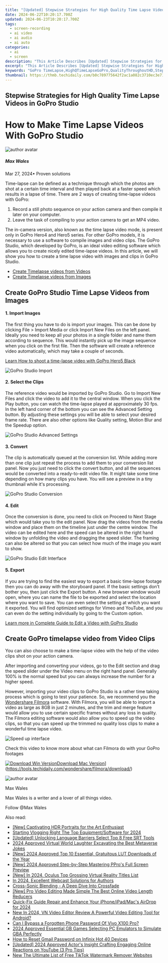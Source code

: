 ```yaml
---
title: "[Updated] Stepwise Strategies for High Quality Time Lapse Videos in GoPro Studio"
date: 2024-06-22T10:20:17.700Z
updated: 2024-06-23T10:20:17.700Z
tags: 
  - screen-recording
  - ai video
  - ai audio
  - ai auto
categories: 
  - ai
  - screen
description: "This Article Describes [Updated] Stepwise Strategies for High Quality Time Lapse Videos in GoPro Studio"
excerpt: "This Article Describes [Updated] Stepwise Strategies for High Quality Time Lapse Videos in GoPro Studio"
keywords: "GoPro TimeLapse,HighQTimeLapseGoPro,QualityThroughoutHD,StepwiseVideoStrategy,LapsePhotographyGOPRO,StudioQualityLapses,TimeCaptureHighDef"
thumbnail: https://thmb.techidaily.com/b0c789775642f2ac1a082c3710ec3e71a5c2db92094d509f8f2ac2b5d87390af.jpg
---
```


## Stepwise Strategies for High Quality Time Lapse Videos in GoPro Studio

# How to Make Time Lapse Videos With GoPro Studio

![author avatar](https://images.wondershare.com/filmora/article-images/max-wales-author.jpg)

##### Max Wales

 Mar 27, 2024• Proven solutions

Time-lapse can be defined as a technique through which the photos are shot at a certain time interval and then played back at a faster speed which results in a lapse of time. There are 2 ways of creating time-lapse videos with GoPro:

1. Record a still photo sequence on your action camera and then compile it later on your computer.
2. Leave the task of compiling to your action camera to get an MP4 video.

The in-camera version, also known as the time lapse video mode, is present only in GoPro Hero4 and Hero5 series. For other GoPro models, it is necessary to use a software to compile images and video clips. The GoPro Studio, which developed by GoPro, is an ideal video editing software which allows you to create nicely edited time-lapse videos. In this article, we will show you how to create a time lapse video with images and clips in GoPro Studio.

* [Create Timelapse videos from Videos](#part1)
* [Create Timelapse videos from Images](#part2)

## Create GoPro Studio Time Lapse Videos from Images

#### **1. Import Images**

The first thing you have to do is import your images. This can be done by clicking File > Import Media or click Import New Files on the left panel. Ideally you need to keep all your photos in a single folder and name them according to sequence. This would instantly pick up the image sequence when you click on the first file. Then the software will create a reference video automatically, which may take a couple of seconds.

[Learn How to shoot a time-lapse video with GoPro Hero5 Black](https://tools.techidaily.com/wondershare/filmora/download/)

![GoPro Studio Import](https://images.wondershare.com/filmora/article-images/import-gopro-studio.jpg)

#### **2. Select the Clips**

The reference video would be imported by GoPro Studio. Go to Import New Files and click the video to add it to the central window. When you click the Play button, you can watch the time-lapse played at approximately 30 fps. In the left hand corner of the bottom you can see the Advanced Setting button. By adjusting these settings you will be able to select your desired frame rate. There are also other options like Quality setting, Motion Blur and the Speedup option.

![GoPro Studio Advanced Settings](https://images.wondershare.com/filmora/article-images/advanced-settings-gopro-studio.jpg)

#### **3. Convert**

The clip is automatically queued at the conversion list. While adding more than one clip just repeat the process to add them to your conversion list panel. Now you just need to click the convert button, and all the sequences would be converted into a ready-to-edit video file. It might take some time depending on how many clips you have. You will see a preview in a tiny thumbnail while it's processing.

![GoPro Studio Conversion](https://images.wondershare.com/filmora/article-images/edit-video-with-gopro-studio-4.jpg)

#### **4. Edit**

Once the conversion is done, you need to click on Proceed to Next Stage which would take you to the edit panel. Now drag the videos from the media window and place them on the timeline just under the centre window. The video can be edited here and the speed can be altered in the right hand window by unfolding the video and dragging the speed slider. The framing can also be altered so that you can select how much of the image you want to show.

![GoPro Studio Edit Interface](https://images.wondershare.com/filmora/article-images/edit-interface-gopro-studio.jpg)

#### **5. Export**

If you are trying to find the easiest way to export a basic time-lapse footage then you can do away with the storyboard panel. If the basic settings don’t bother you, then just click the Export button. A new browser window would open, where you can name the file to be exported and select the location where you want to save. You can even select the setting at which you want it exported. You will find optimized settings for Vimeo and YouTube, and you can even do the setting individually by going to the Custom option.

[Learn more in Complete Guide to Edit a Video with GoPro Studio](https://tools.techidaily.com/wondershare/filmora/download/)

## Create GoPro timelapse video from Video Clips

You can also choose to make a time-lapse video with the help of the video clips shot on your action camera.

After importing and converting your videos, go to the Edit section and drag the speed slider under the Video menu on the right hand panel. Generally 100% is the normal speed but you can always increase the number for a higher speed.

However, importing your video clips to GoPro Studio is a rather time taking process which is going to test your patience. So, we recommend you the [Wondershare Filmora](https://tools.techidaily.com/wondershare/filmora/download/) software. With Filmora, you will be able to import a video as large as 8GB in just 2 minutes, and the trim and merge feature would allow you to use certain specific frames without any loss in quality. The Filmora editing software would also allow you to speed up the video clips, so that you can speed up the trimmed no quality loss clips to make a wonderful time lapse video.

![Speed up interface](https://images.wondershare.com/filmora/article-images/speed-effect-speed-add-marker.png)

Check this video to know more about what can Filmora do with your GoPro footages

[![Download Win Version](https://images.wondershare.com/filmora/guide/download-btn-win.jpg)](https://tools.techidaily.com/wondershare/filmora/download/)[Download Mac Version](https://images.wondershare.com/filmora/guide/download-btn-mac.jpg)](https://tools.techidaily.com/wondershare/filmora/download/)

![author avatar](https://images.wondershare.com/filmora/article-images/max-wales-author.jpg)

Max Wales

Max Wales is a writer and a lover of all things video.

Follow @Max Wales


<ins class="adsbygoogle"
     style="display:block"
     data-ad-format="autorelaxed"
     data-ad-client="ca-pub-7571918770474297"
     data-ad-slot="1223367746"></ins>



<ins class="adsbygoogle"
     style="display:block"
     data-ad-client="ca-pub-7571918770474297"
     data-ad-slot="8358498916"
     data-ad-format="auto"
     data-full-width-responsive="true"></ins>


<span class="atpl-alsoreadstyle">Also read:</span>
<div><ul>
<li><a href="https://fox-info.techidaily.com/new-captivating-hdr-portraits-for-the-art-enthusiast/"><u>[New] Captivating HDR Portraits for the Art Enthusiast</u></a></li>
<li><a href="https://fox-info.techidaily.com/starting-vlogging-right-the-top-equipmentsoftware-for-2024/"><u>Starting Vlogging Right  The Top Equipment/Software for 2024</u></a></li>
<li><a href="https://fox-info.techidaily.com/updated-unlocking-language-barriers-select-top-8-free-srt-tools/"><u>[Updated] Unlocking Language Barriers  Select Top 8 Free SRT Tools</u></a></li>
<li><a href="https://fox-info.techidaily.com/2024-approved-virtual-world-laughter-excavating-the-best-metaverse-jokes/"><u>2024 Approved  Virtual World Laughter  Excavating the Best Metaverse Jokes</u></a></li>
<li><a href="https://fox-info.techidaily.com/new-2024-approved-top-10-essential-gratuitous-lut-downloads-of-the-year/"><u>[New] 2024 Approved  Top 10 Essential, Gratuitous LUT Downloads of the Year</u></a></li>
<li><a href="https://fox-info.techidaily.com/new-2024-approved-step-by-step-mastering-ppros-full-screen-preview/"><u>[New] 2024 Approved  Step-by-Step  Mastering PPro's Full Screen Preview</u></a></li>
<li><a href="https://fox-info.techidaily.com/new-in-2024-oculus-top-grossing-virtual-reality-titles-list/"><u>[New] In 2024, Oculus Top Grossing Virtual Reality Titles List</u></a></li>
<li><a href="https://fox-info.techidaily.com/in-2024-excellent-webcast-solutions-for-authors/"><u>In 2024, Excellent Webcast Solutions for Authors</u></a></li>
<li><a href="https://extra-information.techidaily.com/cross-sonic-blending-a-deep-dive-into-crossfade/"><u>Cross-Sonic Blending - A Deep Dive Into Crossfade</u></a></li>
<li><a href="https://youtube-help.techidaily.com/new-pro-video-editing-made-simple-the-best-online-video-length-reducers/"><u>[New] Pro Video Editing Made Simple  The Best Online Video Length Reducers</u></a></li>
<li><a href="https://article-files.techidaily.com/quick-fix-guide-repair-and-enhance-your-iphoneipadmacs-airdrop-for-2024/"><u>Quick-Fix Guide  Repair and Enhance Your iPhone/iPad/Mac's AirDrop for 2024</u></a></li>
<li><a href="https://ai-video-apps.techidaily.com/new-in-2024-vn-video-editor-review-a-powerful-video-editing-tool-for-android/"><u>New In 2024, VN Video Editor Review A Powerful Video Editing Tool for Android?</u></a></li>
<li><a href="https://android-unlock.techidaily.com/can-i-bypass-a-forgotten-phone-password-of-vivo-x100-pro-by-drfone-android/"><u>Can I Bypass a Forgotten Phone Password Of Vivo X100 Pro?</u></a></li>
<li><a href="https://digital-screen-recording.techidaily.com/2024-approved-essential-gb-games-selecting-pc-emulators-to-simulate-gba-perfectly/"><u>2024 Approved  Essential GB Games  Selecting PC Emulators to Simulate GBA Perfectly</u></a></li>
<li><a href="https://unlock-android.techidaily.com/how-to-reset-gmail-password-on-infinix-hot-40-devices-by-drfone-android/"><u>How to Reset Gmail Password on Infinix Hot 40 Devices</u></a></li>
<li><a href="https://facebook-video-footage.techidaily.com/updated-2024-approved-actors-insight-crafting-engaging-online-reactions-on-youtube-3-pro-tips/"><u>[Updated] 2024 Approved  Actor's Insight  Crafting Engaging Online Reactions on YouTube (3 Pro Tips)</u></a></li>
<li><a href="https://video-creation-software.techidaily.com/new-the-ultimate-list-of-free-tiktok-watermark-remover-websites/"><u>New The Ultimate List of Free TikTok Watermark Remover Websites</u></a></li>
</ul></div>
